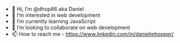 - 👋 Hi, I’m @dhop86 aka Daniel
- 👀 I’m interested in web development
- 🌱 I’m currently learning JavaScript
- 💞️ I’m looking to collaborate on web development
- 📫 How to reach me - https://www.linkedin.com/in/danielmhopper/

<!---
dhop86/dhop86 is a ✨ special ✨ repository because its `README.md` (this file) appears on your GitHub profile.
You can click the Preview link to take a look at your changes.
--->
